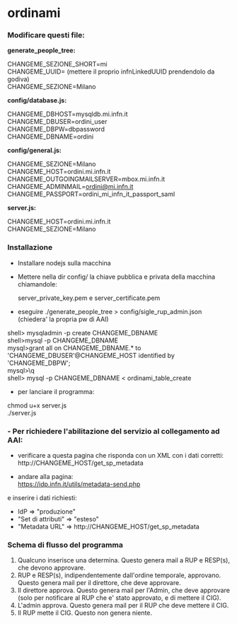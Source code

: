 # ordinami

### Modificare questi file: 

**generate_people_tree:**

 CHANGEME_SEZIONE_SHORT=mi  
 CHANGEME_UUID= (mettere il proprio infnLinkedUUID prendendolo da godiva)  
 CHANGEME_SEZIONE=Milano  

**config/database.js:**

 CHANGEME_DBHOST=mysqldb.mi.infn.it  
 CHANGEME_DBUSER=ordini_user  
 CHANGEME_DBPW=dbpassword  
 CHANGEME_DBNAME=ordini

**config/general.js:**

 CHANGEME_SEZIONE=Milano  
 CHANGEME_HOST=ordini.mi.infn.it  
 CHANGEME_OUTGOINGMAILSERVER=mbox.mi.infn.it  
 CHANGEME_ADMINMAIL=ordini@mi.infn.it  
 CHANGEME_PASSPORT=ordini_mi_infn_it_passport_saml

**server.js:**

 CHANGEME_HOST=ordini.mi.infn.it  
 CHANGEME_SEZIONE=Milano

### Installazione

- Installare nodejs sulla macchina  
- Mettere nella dir config/ la chiave pubblica e privata della macchina chiamandole:
  
  server_private_key.pem e server_certificate.pem 
 
- eseguire ./generate_people_tree > config/sigle_rup_admin.json (chiedera' la propria pw di AAI)

shell> mysqladmin -p create CHANGEME_DBNAME  
shell>mysql -p CHANGEME_DBNAME  
mysql>grant all on CHANGEME_DBNAME.* to 'CHANGEME_DBUSER'@CHANGEME_HOST identified by 'CHANGEME_DBPW';  
mysql>\q  
shell> mysql -p CHANGEME_DBNAME < ordinami_table_create 

- per lanciare il programma:
 
chmod u+x server.js  
./server.js  

### - Per richiedere l'abilitazione del servizio al collegamento ad AAI:
 * verificare a questa pagina che risponda con un XML con i dati corretti:  
 http://CHANGEME_HOST/get_sp_metadata

* andare alla pagina:  
https://idp.infn.it/utils/metadata-send.php

e inserire i dati richiesti:
 - IdP => "produzione"
 - "Set di attributi" => "esteso"
 - "Metadata URL" => http://CHANGEME_HOST/get_sp_metadata

### Schema di flusso del programma

1. Qualcuno inserisce una determina. Questo genera mail a RUP e RESP(s), che devono approvare.
2. RUP e RESP(s), indipendentemente dall'ordine temporale, approvano. Questo genera mail per il direttore, che deve approvare.
3. Il direttore approva. Questo genera mail per l'Admin, che deve approvare (solo per notificare al RUP che e' stato approvato, e di mettere il CIG).
4. L'admin approva. Questo genera mail per il RUP che deve mettere il CIG.
5. Il RUP mette il CIG. Questo non genera niente.


